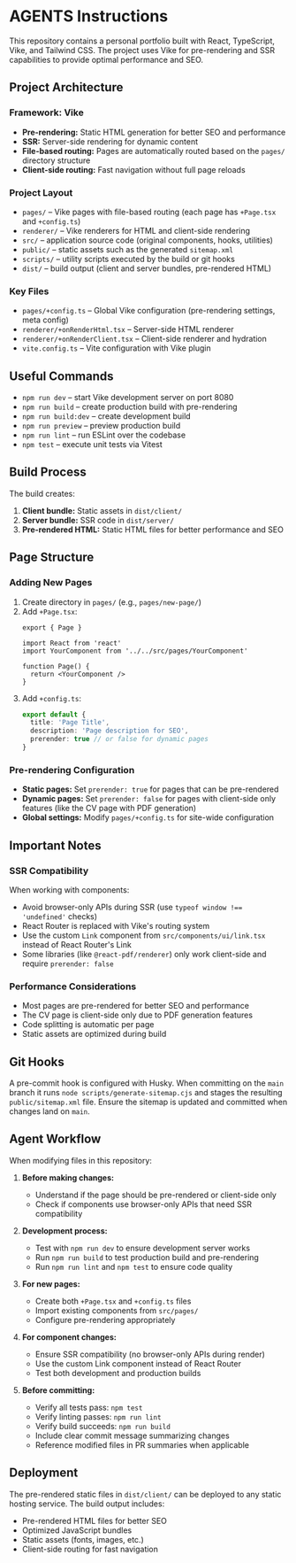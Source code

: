 # AGENTS Instructions

This repository contains a personal portfolio built with React, TypeScript, Vike, and Tailwind CSS. The project uses Vike for pre-rendering and SSR capabilities to provide optimal performance and SEO.

## Project Architecture

### Framework: Vike
- **Pre-rendering:** Static HTML generation for better SEO and performance
- **SSR:** Server-side rendering for dynamic content
- **File-based routing:** Pages are automatically routed based on the `pages/` directory structure
- **Client-side routing:** Fast navigation without full page reloads

### Project Layout
- `pages/` – Vike pages with file-based routing (each page has `+Page.tsx` and `+config.ts`)
- `renderer/` – Vike renderers for HTML and client-side rendering
- `src/` – application source code (original components, hooks, utilities)
- `public/` – static assets such as the generated `sitemap.xml`
- `scripts/` – utility scripts executed by the build or git hooks
- `dist/` – build output (client and server bundles, pre-rendered HTML)

### Key Files
- `pages/+config.ts` – Global Vike configuration (pre-rendering settings, meta config)
- `renderer/+onRenderHtml.tsx` – Server-side HTML renderer
- `renderer/+onRenderClient.tsx` – Client-side renderer and hydration
- `vite.config.ts` – Vite configuration with Vike plugin

## Useful Commands
- `npm run dev` – start Vike development server on port 8080
- `npm run build` – create production build with pre-rendering
- `npm run build:dev` – create development build
- `npm run preview` – preview production build
- `npm run lint` – run ESLint over the codebase
- `npm test` – execute unit tests via Vitest

## Build Process
The build creates:
1. **Client bundle:** Static assets in `dist/client/`
2. **Server bundle:** SSR code in `dist/server/`
3. **Pre-rendered HTML:** Static HTML files for better performance and SEO

## Page Structure

### Adding New Pages
1. Create directory in `pages/` (e.g., `pages/new-page/`)
2. Add `+Page.tsx`:
   ```tsx
   export { Page }
   
   import React from 'react'
   import YourComponent from '../../src/pages/YourComponent'
   
   function Page() {
     return <YourComponent />
   }
   ```
3. Add `+config.ts`:
   ```ts
   export default {
     title: 'Page Title',
     description: 'Page description for SEO',
     prerender: true // or false for dynamic pages
   }
   ```

### Pre-rendering Configuration
- **Static pages:** Set `prerender: true` for pages that can be pre-rendered
- **Dynamic pages:** Set `prerender: false` for pages with client-side only features (like the CV page with PDF generation)
- **Global settings:** Modify `pages/+config.ts` for site-wide configuration

## Important Notes

### SSR Compatibility
When working with components:
- Avoid browser-only APIs during SSR (use `typeof window !== 'undefined'` checks)
- React Router is replaced with Vike's routing system
- Use the custom `Link` component from `src/components/ui/link.tsx` instead of React Router's Link
- Some libraries (like `@react-pdf/renderer`) only work client-side and require `prerender: false`

### Performance Considerations
- Most pages are pre-rendered for better SEO and performance
- The CV page is client-side only due to PDF generation features
- Code splitting is automatic per page
- Static assets are optimized during build

## Git Hooks
A pre-commit hook is configured with Husky. When committing on the `main` branch it runs `node scripts/generate-sitemap.cjs` and stages the resulting `public/sitemap.xml` file. Ensure the sitemap is updated and committed when changes land on `main`.

## Agent Workflow
When modifying files in this repository:

1. **Before making changes:**
   - Understand if the page should be pre-rendered or client-side only
   - Check if components use browser-only APIs that need SSR compatibility

2. **Development process:**
   - Test with `npm run dev` to ensure development server works
   - Run `npm run build` to test production build and pre-rendering
   - Run `npm run lint` and `npm test` to ensure code quality

3. **For new pages:**
   - Create both `+Page.tsx` and `+config.ts` files
   - Import existing components from `src/pages/`
   - Configure pre-rendering appropriately

4. **For component changes:**
   - Ensure SSR compatibility (no browser-only APIs during render)
   - Use the custom Link component instead of React Router
   - Test both development and production builds

5. **Before committing:**
   - Verify all tests pass: `npm test`
   - Verify linting passes: `npm run lint`
   - Verify build succeeds: `npm run build`
   - Include clear commit message summarizing changes
   - Reference modified files in PR summaries when applicable

## Deployment
The pre-rendered static files in `dist/client/` can be deployed to any static hosting service. The build output includes:
- Pre-rendered HTML files for better SEO
- Optimized JavaScript bundles
- Static assets (fonts, images, etc.)
- Client-side routing for fast navigation
